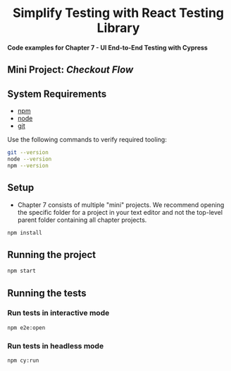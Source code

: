 
<div>
  <h1 align="center">Simplify Testing with React Testing Library
  </h1>
  <strong> 
  Code examples for Chapter 7 - UI End-to-End Testing with Cypress
  </strong>
  <h2>
  Mini Project: <i>Checkout Flow</i>
  </h2>
</div>

## System Requirements

- [npm](https://www.npmjs.com/)
- [node](https://nodejs.org)
- [git](https://git-scm.com/)

Use the following commands to verify required tooling:

```bash
git --version
node --version
npm --version
```

## Setup

- Chapter 7 consists of multiple "mini" projects. We recommend opening the specific folder for a project in your text editor and not the top-level parent folder containing all chapter projects.

```bash
npm install
```

## Running the project

```bash
npm start
```

## Running the tests

### Run tests in interactive mode

```bash
npm e2e:open
```

### Run tests in headless mode

```bash
npm cy:run
```
